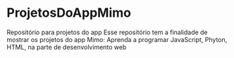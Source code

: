 # ProjetosDoAppMimo
 Repositório para projetos do app
 Esse repositório tem a finalidade de mostrar os projetos do app Mimo: Aprenda a programar JavaScript, Phyton, HTML, na parte de desenvolvimento web

